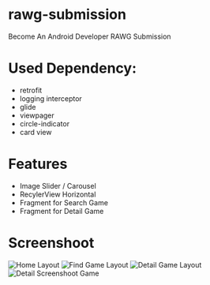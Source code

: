 # rawg-submission
Become An Android Developer RAWG Submission

# Used Dependency:
- retrofit
- logging interceptor
- glide
- viewpager
- circle-indicator
- card view

# Features
- Image Slider / Carousel
- RecylerView Horizontal
- Fragment for Search Game
- Fragment for Detail Game

# Screenshoot
![Home Layout](https://i.ibb.co/r4RD5zc/Screenshot-20221118-001928.png)
![Find Game Layout](https://i.ibb.co/VJnWqjL/Screenshot-20221118-002050.png)
![Detail Game Layout](https://i.ibb.co/k3D2Xw7/Screenshot-20221118-002006.png)
![Detail Screenshoot Game](https://i.ibb.co/ZN7Nr0G/Screenshot-20221118-002022.png)
